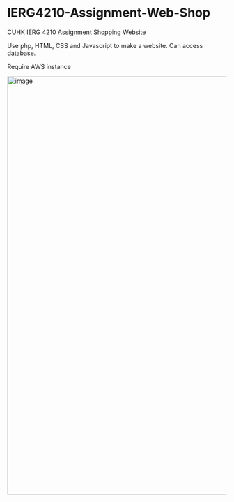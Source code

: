 # IERG4210-Assignment-Web-Shop
CUHK IERG 4210 Assignment Shopping Website

Use php, HTML, CSS and Javascript to make a website.
Can access database.

Require AWS instance

<img width="960" alt="image" src="https://user-images.githubusercontent.com/60846680/160234959-d85b8e9f-63a5-4699-a0dd-b2fa55b8e14e.png">
